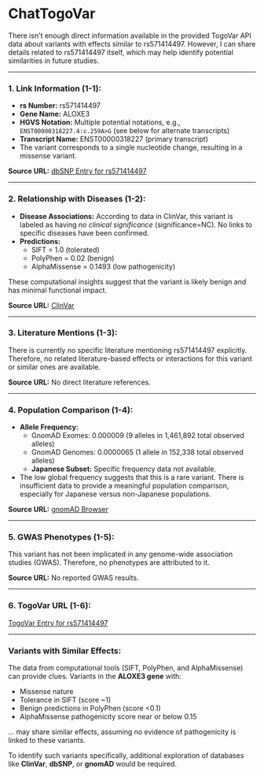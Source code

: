 # ChatTogoVar

There isn't enough direct information available in the provided TogoVar API data about variants with effects similar to rs571414497. However, I can share details related to rs571414497 itself, which may help identify potential similarities in future studies.

---

### 1. **Link Information (1-1):**
   - **rs Number:** rs571414497
   - **Gene Name:** ALOXE3
   - **HGVS Notation:** Multiple potential notations, e.g., `ENST00000318227.4:c.259A>G` (see below for alternate transcripts)
   - **Transcript Name:** ENST00000318227 (primary transcript)  
   - The variant corresponds to a single nucleotide change, resulting in a missense variant.

   **Source URL:**
   [dbSNP Entry for rs571414497](https://identifiers.org/dbsnp/rs571414497)

---

### 2. **Relationship with Diseases (1-2):**
   - **Disease Associations:**
     According to data in ClinVar, this variant is labeled as having *no clinical significance* (significance=NC). No links to specific diseases have been confirmed.  
   - **Predictions:**
     - SIFT = 1.0 (tolerated)
     - PolyPhen = 0.02 (benign)
     - AlphaMissense = 0.1493 (low pathogenicity)

   These computational insights suggest that the variant is likely benign and has minimal functional impact.

   **Source URL:** [ClinVar](https://www.ncbi.nlm.nih.gov/clinvar/)

---

### 3. **Literature Mentions (1-3):**
   There is currently no specific literature mentioning rs571414497 explicitly. Therefore, no related literature-based effects or interactions for this variant or similar ones are available.  
   
   **Source URL:** No direct literature references.

---

### 4. **Population Comparison (1-4):**
   - **Allele Frequency:**
     - GnomAD Exomes: 0.000009 (9 alleles in 1,461,892 total observed alleles)
     - GnomAD Genomes: 0.0000065 (1 allele in 152,338 total observed alleles)
     - **Japanese Subset:** Specific frequency data not available.
   - The low global frequency suggests that this is a rare variant. There is insufficient data to provide a meaningful population comparison, especially for Japanese versus non-Japanese populations.

   **Source URL:** [gnomAD Browser](https://gnomad.broadinstitute.org/variant/17-8116869-T-C?dataset=gnomad_r4)

---

### 5. **GWAS Phenotypes (1-5):**
   This variant has not been implicated in any genome-wide association studies (GWAS). Therefore, no phenotypes are attributed to it.

   **Source URL:** No reported GWAS results.

---

### 6. **TogoVar URL (1-6):**
   [TogoVar Entry for rs571414497](https://togovar.biosciencedbc.jp/variant/tgv397740557)

---

### Variants with Similar Effects:
The data from computational tools (SIFT, PolyPhen, and AlphaMissense) can provide clues. Variants in the **ALOXE3 gene** with:
   - Missense nature
   - Tolerance in SIFT (score ~1)
   - Benign predictions in PolyPhen (score <0.1)
   - AlphaMissense pathogenicity score near or below 0.15

… may share similar effects, assuming no evidence of pathogenicity is linked to these variants.

To identify such variants specifically, additional exploration of databases like **ClinVar**, **dbSNP**, or **gnomAD** would be required.